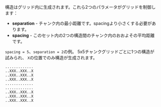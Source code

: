 構造はグリッド内に生成されます。これら2つのパラメータがグリッドを制御します：

* **separation** - チャンク内の最小距離です。spacingより小さくする必要があります。
* **spacing** - このセット内の2つの構造間のチャンク内のおおよその平均距離です。

`spacing = 5`、`separation = 2`の例。 5x5チャンクグリッドごとに1つの構造が試みられ、 `X`の位置でのみ構造が生成されます。

```
.............
..XXX..XXX..X
..XXX..XXX..X
..XXX..XXX..X
.............
.............
..XXX..XXX..X
..XXX..XXX..X
..XXX..XXX..X
```